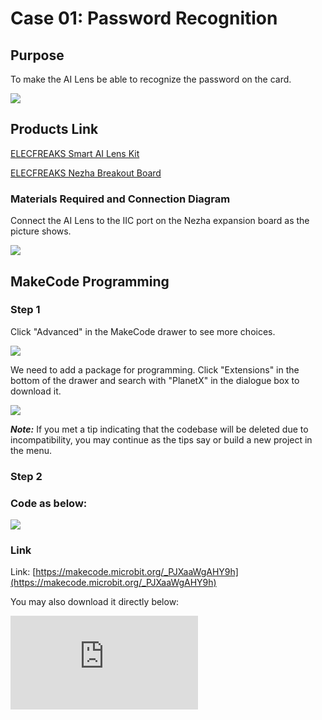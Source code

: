 ﻿# Case 01: Password Recognition

## Purpose

To make the AI Lens be able to recognize the password on the card.

![](https://wiki-media-ef.oss-cn-hongkong.aliyuncs.com//images/05035_01.png)




## Products Link

[ELECFREAKS Smart AI Lens Kit](https://www.elecfreaks.com/elecfreaks-smart-ai-lens-kit.html)

[ELECFREAKS Nezha Breakout Board](https://www.elecfreaks.com/nezha-breakout-board.html)


### Materials Required and Connection Diagram


 Connect the AI Lens to the IIC port on the Nezha expansion board as the picture shows.


![](https://wiki-media-ef.oss-cn-hongkong.aliyuncs.com//images/05035_01_03.png)



## MakeCode Programming


### Step 1

Click "Advanced" in the MakeCode drawer to see more choices.

![](https://wiki-media-ef.oss-cn-hongkong.aliyuncs.com//images/05001_04.png)

We need to add a package for programming. Click "Extensions" in the bottom of the drawer and search with "PlanetX" in the dialogue box to download it.

![](https://wiki-media-ef.oss-cn-hongkong.aliyuncs.com//images/05001_05.png)

***Note:*** If you met a tip indicating that the codebase will be deleted due to incompatibility, you may continue as the tips say or build a new project in the menu.

### Step 2

### Code as below:

![](https://wiki-media-ef.oss-cn-hongkong.aliyuncs.com//images/05035_01_06.png)


### Link
Link: [https://makecode.microbit.org/_PJXaaWgAHY9h](https://makecode.microbit.org/_PJXaaWgAHY9h)

You may also download it directly below:


<div
    style={{
        position: 'relative',
        paddingBottom: '60%',
        overflow: 'hidden',
    }}
>
    <iframe
        src="https://makecode.microbit.org/_PJXaaWgAHY9h"
        frameborder="0"
        sandbox="allow-popups allow-forms allow-scripts allow-same-origin"
        style={{
            position: 'absolute',
            width: '100%',
            height: '100%',
        }}
    />
</div>


### Result
 Place the cards named 0,4,9 accordingly in the front of the lens, a smile face should display on the micro:bit; or it displays a sad face.
